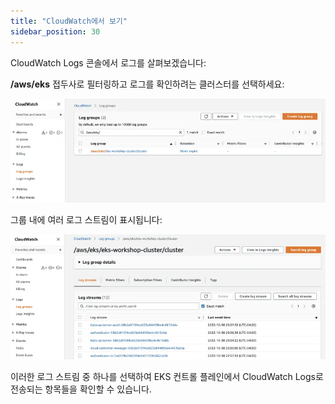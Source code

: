```yaml
---
title: "CloudWatch에서 보기"
sidebar_position: 30
---
```


CloudWatch Logs 콘솔에서 로그를 살펴보겠습니다:

<ConsoleButton url="https://console.aws.amazon.com/cloudwatch/home?#logsV2:log-groups" service="cloudwatch" label="Open CloudWatch console"/>

**/aws/eks** 접두사로 필터링하고 로그를 확인하려는 클러스터를 선택하세요:

![클러스터 로그 그룹](./assets/logging-cluster-cw-loggroup.webp)

그룹 내에 여러 로그 스트림이 표시됩니다:

![로그 스트림](./assets/logging-cluster-cw-logstream.webp)

이러한 로그 스트림 중 하나를 선택하여 EKS 컨트롤 플레인에서 CloudWatch Logs로 전송되는 항목들을 확인할 수 있습니다.